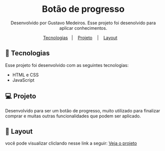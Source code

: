 <h1 align="center"> Botão de progresso </h1>

<p align="center">
Desenvolvido por Gustavo Medeiros. Esse projeto foi desenolvido para aplicar conhecimentos. 
</p>

<p align="center">
  <a href="#-tecnologias">Tecnologias</a>&nbsp;&nbsp;&nbsp;|&nbsp;&nbsp;&nbsp;
  <a href="#-projeto">Projeto</a> &nbsp;&nbsp;&nbsp;|&nbsp;&nbsp;&nbsp;
  <a href="#-layout">Layout</a> &nbsp;&nbsp;&nbsp;&nbsp;

</p>

<p align="center">
</p>



## 🚀 Tecnologias

Esse projeto foi desenvolvido com as seguintes tecnologias:
- HTML e CSS
- JavaScript 

## 💻 Projeto

Desenvolvido para ser um botão de progresso, muito utilizado para finalizar comprar e muitas outras funcionalidades que podem ser aplicado. 

## 🔖 Layout

você pode visualizar cliclando nesse link a seguir: [Veja o projeto](https://progress-steps-opal.vercel.app/)
